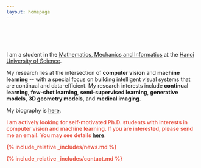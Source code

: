 ```yaml
---
layout: homepage
---
```


<h1 id="about-me"></h1>

<h2 style="margin: 80px 0px 10px;"></h2>

I am a student in the [Mathematics, Mechanics and Informatics](http://mim.hus.vnu.edu.vn/en) at the [Hanoi University of Science](https://hus.vnu.edu.vn/).

My research lies at the intersection of **computer vision** and **machine learning** -- with a special focus on building intelligent visual systems that are continual and data-efficient. My research interests include **continual learning**, **few-shot learning**, **semi-supervised learning**, **generative models**, **3D geometry models**, and **medical imaging**.

My biography is [here](./biography/).

<strong style="color:#e74d3c; font-weight:600"><strong style="color:#e74d3c; font-weight:600">I am actively looking for self-motivated Ph.D. students with interests in computer vision and machine learning. If you are interested, please send me an email. You may see details [here](./openings/).</strong>

{% include_relative _includes/news.md %}

{% include_relative _includes/contact.md %}
